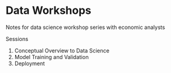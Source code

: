 # Data Workshops
Notes for data science workshop series with economic analysts

Sessions
1. Conceptual Overview to Data Science
2. Model Training and Validation
3. Deployment
